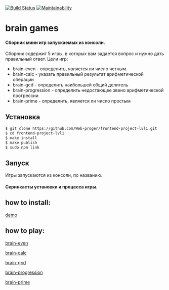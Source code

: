 [![Build Status](https://travis-ci.com/Web-proger/frontend-project-lvl1.svg?branch=master)](https://travis-ci.com/Web-proger/frontend-project-lvl1)
[![Maintainability](https://api.codeclimate.com/v1/badges/16463d4dcce59f603244/maintainability)](https://codeclimate.com/github/Web-proger/frontend-project-lvl1/maintainability)

# brain games
#### Сборник мини игр запускаемых из консоли.

Сборник содержит 5 игры, в которых вам задается вопрос и нужно дать правильный ответ.
Цели игр:
- brain-even - определить, является ли число четным.
- brain-calc - указать правильный результат арифметической операции
- brain-gcd  - определить наибольшей общий делитель
- brain-progression - определить недостающее звено арифметической прогрессии
- brain-prime - определить, является ли число простым

## Установка
```sh
$ git clone https://github.com/Web-proger/frontend-project-lvl1.git
$ cd frontend-project-lvl1
$ make install
$ make publish
$ sudo npm link
```

## Запуск
Игры запускаются из консоли, по названию.

#### Скринкасты установки и процесса игры.

## how to install:
[demo](https://asciinema.org/a/KUAe9WDy6kXqIMzuSNNhpjTvd)

## how to play:

[brain-even](https://asciinema.org/a/XHceUVRM67OXuO4GZGiGgUZna)

[brain-calc](https://asciinema.org/a/4Bo8SPpZvNazGBfYBtYVWjwV6)

[brain-gcd](https://asciinema.org/a/TA7qV76Wr1fEs0k2CFERMt41k)

[brain-progression](https://asciinema.org/a/iDDF17b7e6dsur2brxT0VEOlm)

[brain-prime](https://asciinema.org/a/FebqlIAOBDyF4Cp81GcEsSSiJ)
